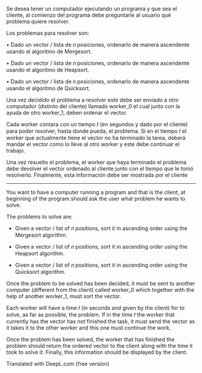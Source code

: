 Se desea tener un computador ejecutando un programa y que sea el cliente, al
comienzo del programa debe preguntarle al usuario qué problema quiere resolver.

Los problemas para resolver son:

• Dado un vector / lista de 𝑛 posiciones, ordenarlo de manera ascendente
usando el algoritmo de Mergesort.

• Dado un vector / lista de 𝑛 posiciones, ordenarlo de manera ascendente
usando el algoritmo de Heapsort.

• Dado un vector / lista de 𝑛 posiciones, ordenarlo de manera ascendente
usando el algoritmo de Quicksort.

Una vez decidido el problema a resolver este debe ser enviado a otro computador
(distinto del cliente) llamado worker_0 el cual junto con la ayuda de otro worker_1,
deben ordenar el vector.

Cada worker contara con un tiempo 𝑡 (en segundos y dado por el cliente) para
poder resolver, hasta donde pueda, el problema. Si en el tiempo 𝑡 el worker que
actualmente tiene el vector no ha terminado la tarea, deberá mandar el vector
como lo lleve al otro worker y este debe continuar el trabajo.

Una vez resuelto el problema, el worker que haya terminado el problema debe
devolver el vector ordenado al cliente junto con el tiempo que le tomó resolverlo.
Finalmente, esta información debe ser mostrada por el cliente

____________________________________________________________

You want to have a computer running a program and that is the client, at
beginning of the program should ask the user what problem he wants to solve.

The problems to solve are:

- Given a vector / list of 𝑛 positions, sort it in ascending order
using the Mergesort algorithm.

- Given a vector / list of 𝑛 positions, sort it in ascending order
using the Heapsort algorithm.

- Given a vector / list of 𝑛 positions, sort it in ascending order
using the Quicksort algorithm.

Once the problem to be solved has been decided, it must be sent to another computer
(different from the client) called worker_0 which together with the help of another worker_1,
must sort the vector.

Each worker will have a time 𝑡 (in seconds and given by the client) for
to solve, as far as possible, the problem. If in the time 𝑡 the worker that
currently has the vector has not finished the task, it must send the vector
as it takes it to the other worker and this one must continue the work.

Once the problem has been solved, the worker that has finished the problem should
return the ordered vector to the client along with the time it took to solve it.
Finally, this information should be displayed by the client.

Translated with DeepL.com (free version)
